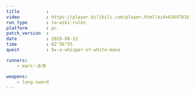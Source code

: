 ```yaml
---
title          :
video          : https://player.bilibili.com/player.html?aid=63447016
run_type       : ta-wiki-rules
platform       : pc
patch_version  : 
date           : 2019-08-12
time           : 02'56"55
quest          : 9★-a-whisper-of-white-mane

runners:
    - mars丶永恒

weapons:
    - long-sword
---
```

